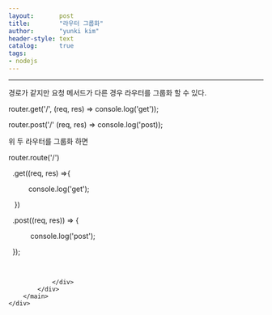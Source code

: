 ```yaml
---
layout:       post
title:        "라우터 그룹화"
author:       "yunki kim"
header-style: text
catalog:      true
tags: 
- nodejs
---
```


<head></head>
<body id="tt-body-page" class="">
<div id="wrap" class="wrap-right">
    <div id="container">
        <main class="main ">
            <div class="area-main">
                <div class="area-view">
                    <div class="article-header"></div>
                    <hr>
                    <div class="article-view">
                        <div class="contents_style">
                            <p>경로가 같지만 요청 메서드가 다른 경우 라우터를 그룹화 할 수 있다.</p>
<p>router.get('/', (req, res) =&gt; console.log('get'));</p>
<p>router.post('/' (req, res) =&gt; console.log('post));</p>
<p>위 두 라우터를 그룹화 하면</p>
<p>router.route('/')</p>
<p>&nbsp; .get((req, res) =&gt;{</p>
<p>&nbsp; &nbsp; &nbsp; &nbsp; &nbsp; console.log('get');</p>
<p>&nbsp; &nbsp;})</p>
<p>&nbsp; .post((req, res)) =&gt; {</p>
<p>&nbsp; &nbsp; &nbsp; &nbsp; &nbsp; &nbsp;console.log('post');</p>
<p>&nbsp; });</p>
                        </div>
                        <br>
                        <div class="tags"></div>
                    </div>
                    
                </div>
            </div>
        </main>
    </div>
</div>


</body>